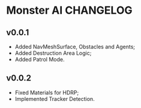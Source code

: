 # Monster AI CHANGELOG

## v0.0.1

- Added NavMeshSurface, Obstacles and Agents;
- Added Destruction Area Logic;
- Added Patrol Mode.

## v0.0.2

- Fixed Materials for HDRP;
- Implemented Tracker Detection.
